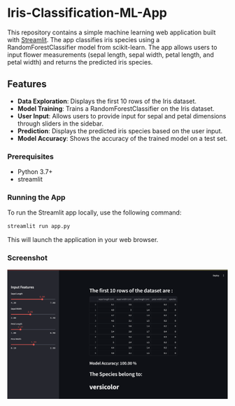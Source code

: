 # Iris-Classification-ML-App


This repository contains a simple machine learning web application built with [Streamlit](https://streamlit.io/). The app classifies iris species using a RandomForestClassifier model from scikit-learn. The app allows users to input flower measurements (sepal length, sepal width, petal length, and petal width) and returns the predicted iris species.

## Features

- **Data Exploration**: Displays the first 10 rows of the Iris dataset.
- **Model Training**: Trains a RandomForestClassifier on the Iris dataset.
- **User Input**: Allows users to provide input for sepal and petal dimensions through sliders in the sidebar.
- **Prediction**: Displays the predicted iris species based on the user input.
- **Model Accuracy**: Shows the accuracy of the trained model on a test set.

### Prerequisites

- Python 3.7+
- streamlit


### Running the App

To run the Streamlit app locally, use the following command:

```bash
streamlit run app.py
```

This will launch the application in your web browser.


### Screenshot

![App Screenshot](images/image.png)
